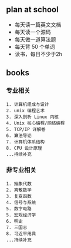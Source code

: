    ## plan at school
 * 每天读一篇英文文档
 * 每天读一个源码
 * 每天做一道算法题
 * 每天背 50 个单词
 * 读书，每日不少于2h

 ## books
 ### 专业相关
    1. 计算机组成与设计
    2. unix 编程艺术
    3. 深入剖析 Linux 内核
    4. Unix 核心编程/网络编程
    5. TCP/IP 详解卷
    6. 算法导论
    7. 计算机体系结构
    8. CPU 设计原理
    ...持续补充
  ### 非专业相关
    1. 抽象代数
    2. 离散数学
    3. 复变函数
    4. 信号与系统
    5. 数字电路
    5. 宏观经济学
    6. 明史
    7. 三国志
    8. 习近平用典
    ...持续补充